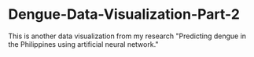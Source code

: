 # Dengue-Data-Visualization-Part-2

This is another data visualization from my research "Predicting dengue in the Philippines using artificial neural network."

